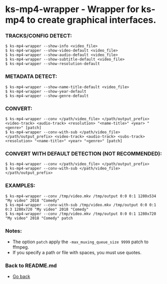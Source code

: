 ks-mp4-wrapper - Wrapper for ks-mp4 to create graphical interfaces.
===================================================================

### TRACKS/CONFIG DETECT:

```shell
$ ks-mp4-wrapper --show-info <video_file>
$ ks-mp4-wrapper --show-video-default <video_file>
$ ks-mp4-wrapper --show-audio-default <video_file>
$ ks-mp4-wrapper --show-subtitle-default <video_file>
$ ks-mp4-wrapper --show-resolution-default
```

### METADATA DETECT:
  
```shell
$ ks-mp4-wrapper --show-name-title-default <video_file>
$ ks-mp4-wrapper --show-year-default
$ ks-mp4-wrapper --show-genre-default
```
    
### CONVERT:
  
```shell
$ ks-mp4-wrapper --conv </path/video_file> </path/output_prefix> <video-track> <audio-track> <resolution> "<name-title>" <year> "<genre>" [patch]
$ ks-mp4-wrapper --conv-with-sub </path/video_file> </path/output_prefix> <video-track> <audio-track> <subs-track> <resolution> "<name-title>" <year> "<genre>" [patch]
```
    
### CONVERT WITH DEFAULT DETECTION (NOT RECOMMENDED):

```shell
$ ks-mp4-wrapper --conv </path/video_file> </path/output_prefix>
$ ks-mp4-wrapper --conv-with-sub </path/video_file> </path/output_prefix>
```
    
### EXAMPLES:

```shell
$ ks-mp4-wrapper --conv /tmp/video.mkv /tmp/output 0:0 0:1 1280x534 "My video" 2018 "Comedy"
$ ks-mp4-wrapper --conv-with-sub /tmp/video.mkv /tmp/output 0:0 0:1 0:3 1280x720 "My video" 2018 "Comedy"
$ ks-mp4-wrapper --conv /tmp/video.mkv /tmp/output 0:0 0:1 1280x720 "My video" 2018 "Comedy" patch
```
    
### Notes:

  * The option `patch` apply the `-max_muxing_queue_size 9999` patch to ffmpeg.
  * If you specify a path or file with spaces, you must use quotes.
    
### Back to README.md
    
* [Go back](/README.md)
  
